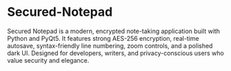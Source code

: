 # Secured-Notepad
Secured Notepad is a modern, encrypted note-taking application built with Python and PyQt5. It features strong AES-256 encryption, real-time autosave, syntax-friendly line numbering, zoom controls, and a polished dark UI. Designed for developers, writers, and privacy-conscious users who value security and elegance.

